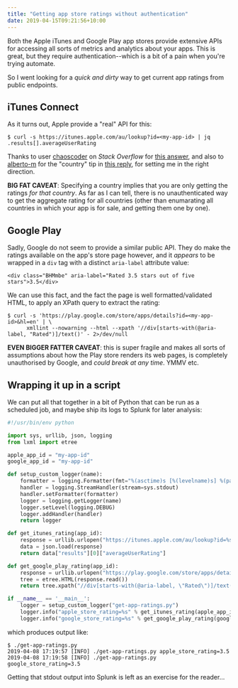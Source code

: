 ```yaml
---
title: "Getting app store ratings without authentication"
date: 2019-04-15T09:21:56+10:00
---
```


Both the Apple iTunes and Google Play app stores provide extensive
APIs for accessing all sorts of metrics and analytics about your apps.
This is great, but they require authentication--which is a bit of a
pain when you're trying automate.

So I went looking for a _quick and dirty_ way to get current app
ratings from public endpoints. 

## iTunes Connect

As it turns out, Apple provide a "real" API for this:

```
$ curl -s https://itunes.apple.com/au/lookup?id=<my-app-id> | jq .results[].averageUserRating
```


Thanks to user [chaoscoder][] on _Stack Overflow_ for [this answer][],
and also to [alberto-m][] for the "country" tip in [this reply][], for
setting me in the right direction.

[chaoscoder]: https://stackoverflow.com/users/648023/chaoscoder
[this answer]: https://stackoverflow.com/questions/5604886/how-to-get-info-from-the-apple-itunes-app-store-and-mac-app-store
[alberto-m]: https://stackoverflow.com/users/293918/alberto-m
[this reply]: https://stackoverflow.com/questions/5604886/how-to-get-info-from-the-apple-itunes-app-store-and-mac-app-store#comment76530867_5620144


**BIG FAT CAVEAT**: Specifying a country implies that you are only
getting the ratings _for that country_. As far as I can tell, there is
no unauthenticated way to get the aggregate rating for all countries
(other than enumarating all countries in which your app is for sale,
and getting them one by one).

## Google Play

Sadly, Google do not seem to provide a similar public API. They do
make the ratings available on the app's store page however, and it
_appears_ to be wrapped in a `div` tag with a distinct `aria-label`
attribute value:

```
<div class="BHMmbe" aria-label="Rated 3.5 stars out of five stars">3.5</div>
```

We can use this fact, and the fact the page is well
formatted/validated HTML, to apply an XPath query to extract the
rating:

```
$ curl -s 'https://play.google.com/store/apps/details?id=<my-app-id>&hl=en' | \
      xmllint --nowarning --html --xpath '//div[starts-with(@aria-label, "Rated")]/text()' - 2>/dev/null
```
    
**EVEN BIGGER FATTER CAVEAT**: this is super fragile and makes all sorts of
assumptions about how the Play store renders its web pages, is
completely unauthorised by Google, and _could break at any time_. YMMV
etc.

## Wrapping it up in a script

We can put all that together in a bit of Python that can be run as a
scheduled job, and maybe ship its logs to Splunk for later analysis:

```python
#!/usr/bin/env python

import sys, urllib, json, logging
from lxml import etree

apple_app_id = "my-app-id"
google_app_id = "my-app-id"

def setup_custom_logger(name):
    formatter = logging.Formatter(fmt="%(asctime)s [%(levelname)s] %(pathname)s %(message)s", datefmt="%Y-%m-%d %H:%M:%S")
    handler = logging.StreamHandler(stream=sys.stdout)
    handler.setFormatter(formatter)
    logger = logging.getLogger(name)
    logger.setLevel(logging.DEBUG)
    logger.addHandler(handler)
    return logger

def get_itunes_rating(app_id):
    response = urllib.urlopen("https://itunes.apple.com/au/lookup?id=%s" % app_id)
    data = json.load(response)
    return data["results"][0]["averageUserRating"]

def get_google_play_rating(app_id):
    response = urllib.urlopen("https://play.google.com/store/apps/details?id=%s&hl=en" % app_id)
    tree = etree.HTML(response.read())
    return tree.xpath("//div[starts-with(@aria-label, \"Rated\")]/text()")[0]

if __name__ == '__main__':
    logger = setup_custom_logger("get-app-ratings.py")
    logger.info("apple_store_rating=%s" % get_itunes_rating(apple_app_id))
    logger.info("google_store_rating=%s" % get_google_play_rating(google_app_id))
```

which produces output like:

```
$ ./get-app-ratings.py
2019-04-08 17:19:57 [INFO] ./get-app-ratings.py apple_store_rating=3.5
2019-04-08 17:19:58 [INFO] ./get-app-ratings.py google_store_rating=3.5
```

Getting that stdout output into Splunk is left as an exercise for the
reader...
